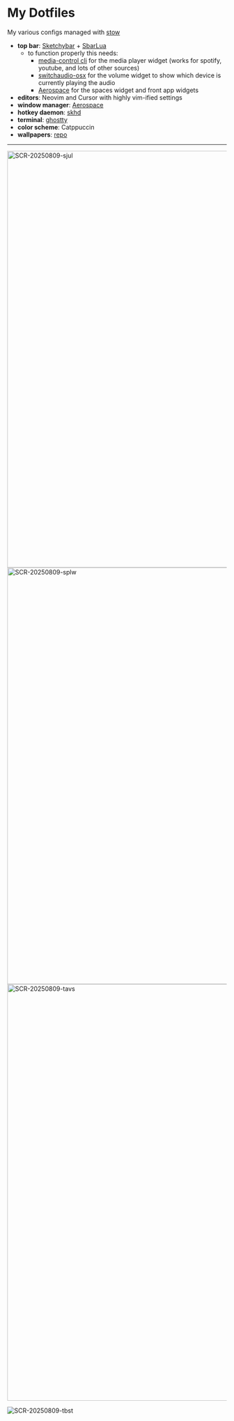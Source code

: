 # My Dotfiles
My various configs managed with [stow](https://www.youtube.com/watch?v=NoFiYOqnC4o)

- **top bar**: [Sketchybar](https://github.com/FelixKratz/SketchyBar) + [SbarLua](https://github.com/FelixKratz/SbarLua)
  - to function properly this needs:
    - [media-control cli](https://github.com/ungive/media-control) for the media player widget (works for spotify, youtube, and lots of other sources)
    - [switchaudio-osx](https://formulae.brew.sh/formula/switchaudio-osx) for the volume widget to show which device is currently playing the audio
    - [Aerospace](https://github.com/nikitabobko/AeroSpace) for the spaces widget and front app widgets
- **editors**: Neovim and Cursor with highly vim-ified settings
- **window manager**: [Aerospace](https://github.com/nikitabobko/AeroSpace)
- **hotkey daemon**: [skhd](https://github.com/koekeishiya/skhd)
- **terminal**: [ghostty](https://github.com/ghostty-org/ghostty)
- **color scheme**: Catppuccin
- **wallpapers**: [repo](https://github.com/haxybaxy/wallpapers)

---

<img width="1470" height="956" alt="SCR-20250809-sjul" src="https://github.com/user-attachments/assets/4abf39f8-8bb1-4889-9be3-2d2b5877fba5" />

<img width="1470" height="956" alt="SCR-20250809-splw" src="https://github.com/user-attachments/assets/507b9737-9a73-413a-b25a-5e78dbf2bd52" />

<img width="1470" height="956" alt="SCR-20250809-tavs" src="https://github.com/user-attachments/assets/e9e53af5-1a30-43d6-b4f8-1c5ddd6deb73" />


![SCR-20250809-tbst](https://github.com/user-attachments/assets/fd7ff5ae-2855-4996-9a14-6962e450455c)




